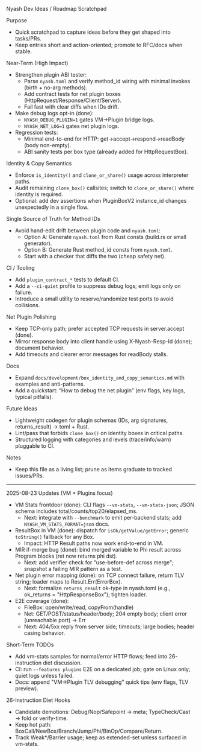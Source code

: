 Nyash Dev Ideas / Roadmap Scratchpad

Purpose
- Quick scratchpad to capture ideas before they get shaped into tasks/PRs.
- Keep entries short and action-oriented; promote to RFC/docs when stable.

Near-Term (High Impact)
- Strengthen plugin ABI tester:
  - Parse `nyash.toml` and verify method_id wiring with minimal invokes (birth + no-arg methods).
  - Add contract tests for net plugin boxes (HttpRequest/Response/Client/Server).
  - Fail fast with clear diffs when IDs drift.
- Make debug logs opt-in (done):
  - `NYASH_DEBUG_PLUGIN=1` gates VM→Plugin bridge logs.
  - `NYASH_NET_LOG=1` gates net plugin logs.
- Regression tests:
  - Minimal end-to-end for HTTP: get→accept→respond→readBody (body non-empty).
  - ABI sanity tests per box type (already added for HttpRequestBox).

Identity & Copy Semantics
- Enforce `is_identity()` and `clone_or_share()` usage across interpreter paths.
- Audit remaining `clone_box()` callsites; switch to `clone_or_share()` where identity is required.
- Optional: add dev assertions when PluginBoxV2 instance_id changes unexpectedly in a single flow.

Single Source of Truth for Method IDs
- Avoid hand-edit drift between plugin code and `nyash.toml`:
  - Option A: Generate `nyash.toml` from Rust consts (build.rs or small generator).
  - Option B: Generate Rust method_id consts from `nyash.toml`.
  - Start with a checker that diffs the two (cheap safety net).

CI / Tooling
- Add `plugin_contract_*` tests to default CI.
- Add a `--ci-quiet` profile to suppress debug logs; emit logs only on failure.
- Introduce a small utility to reserve/randomize test ports to avoid collisions.

Net Plugin Polishing
- Keep TCP-only path; prefer accepted TCP requests in server.accept (done).
- Mirror response body into client handle using X-Nyash-Resp-Id (done); document behavior.
- Add timeouts and clearer error messages for readBody stalls.

Docs
- Expand `docs/development/box_identity_and_copy_semantics.md` with examples and anti-patterns.
- Add a quickstart: “How to debug the net plugin” (env flags, key logs, typical pitfalls).

Future Ideas
- Lightweight codegen for plugin schemas (IDs, arg signatures, returns_result) → toml + Rust.
- Lint/pass that forbids `clone_box()` on identity boxes in critical paths.
- Structured logging with categories and levels (trace/info/warn) pluggable to CI.

Notes
- Keep this file as a living list; prune as items graduate to tracked issues/PRs.

---

2025-08-23 Updates (VM × Plugins focus)
- VM Stats frontdoor (done): CLI flags `--vm-stats`, `--vm-stats-json`; JSON schema includes total/counts/top20/elapsed_ms.
  - Next: integrate with `--benchmark` to emit per-backend stats; add `NYASH_VM_STATS_FORMAT=json` docs.
- ResultBox in VM (done): dispatch for `isOk/getValue/getError`; generic `toString()` fallback for any Box.
  - Impact: HTTP Result paths now work end-to-end in VM.
- MIR if-merge bug (done): bind merged variable to Phi result across Program blocks (ret now returns phi dst).
  - Next: add verifier check for "use-before-def across merge"; snapshot a failing MIR pattern as a test.
- Net plugin error mapping (done): on TCP connect failure, return TLV string; loader maps to Result.Err(ErrorBox).
  - Next: formalize `returns_result` ok-type in nyash.toml (e.g., ok_returns = "HttpResponseBox"); tighten loader.
- E2E coverage (done):
  - FileBox: open/write/read, copyFrom(handle)
  - Net: GET/POST/status/header/body; 204 empty body; client error (unreachable port) → Err
  - Next: 404/5xx reply from server side; timeouts; large bodies; header casing behavior.

Short-Term TODOs
- Add vm-stats samples for normal/error HTTP flows; feed into 26-instruction diet discussion.
- CI: run `--features plugins` E2E on a dedicated job; gate on Linux only; quiet logs unless failed.
- Docs: append "VM→Plugin TLV debugging" quick tips (env flags, TLV preview).

26-Instruction Diet Hooks
- Candidate demotions: Debug/Nop/Safepoint → meta; TypeCheck/Cast → fold or verify-time.
- Keep hot path: BoxCall/NewBox/Branch/Jump/Phi/BinOp/Compare/Return.
- Track Weak*/Barrier usage; keep as extended-set unless surfaced in vm-stats.
